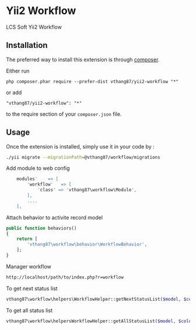 Yii2 Workflow
=============
LCS Soft Yii2 Workflow

Installation
------------

The preferred way to install this extension is through [composer](http://getcomposer.org/download/).

Either run

```
php composer.phar require --prefer-dist vthang87/yii2-workflow "*"
```

or add

```
"vthang87/yii2-workflow": "*"
```

to the require section of your `composer.json` file.


Usage
-----

Once the extension is installed, simply use it in your code by  :

```bash
./yii migrate --migrationPath=@vthang87/workflow/migrations
```
Add module to web config 
```php
    modules'    => [
		'workflow'   => [
			'class' => 'vthang87\workflow\Module',
		],
		....
	],
```
Attach behavior to activite record model
```php
public function behaviors()
{
    return [
        'vthang87\workflow\behavior\WorkflowBehavior',
    ];
}
```
Manager workflow 
```html
http://localhost/path/to/index.php?r=workflow
```
To get next status list 
```php
vthang87\workflow\helpers\WorkflowHelper::getNextStatusList($model, $column, $id_status)
```

To get all status list 
```php
vthang87\workflow\helpersWorkflowHelper::getAllStatusList($model, $column)
```